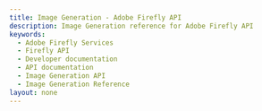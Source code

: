 ```yaml
---
title: Image Generation - Adobe Firefly API
description: Image Generation reference for Adobe Firefly API
keywords:
  - Adobe Firefly Services
  - Firefly API
  - Developer documentation
  - API documentation
  - Image Generation API
  - Image Generation Reference
layout: none
---
```


<RedoclyAPIBlock src="/firefly-services/docs/image_generation.json" width="600px" disableSidebar scrollYOffset={64} generateCodeSamples="languages: [{lang: 'curl'}]" />
